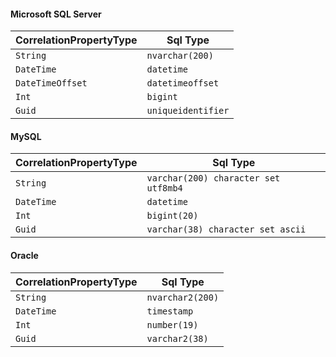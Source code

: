 

#### Microsoft SQL Server

| CorrelationPropertyType | Sql Type |
|--|--|
| `String` | `nvarchar(200)` |
| `DateTime` | `datetime` |
| `DateTimeOffset` | `datetimeoffset` |
| `Int` | `bigint` |
| `Guid` | `uniqueidentifier` |


#### MySQL

| CorrelationPropertyType | Sql Type |
|--|--|
| `String` | `varchar(200) character set utf8mb4` |
| `DateTime` | `datetime` |
| `Int` | `bigint(20)` |
| `Guid` | `varchar(38) character set ascii` |


#### Oracle

| CorrelationPropertyType | Sql Type |
|--|--|
| `String` | `nvarchar2(200)` |
| `DateTime` | `timestamp` |
| `Int` | `number(19)` |
| `Guid` | `varchar2(38)` |
